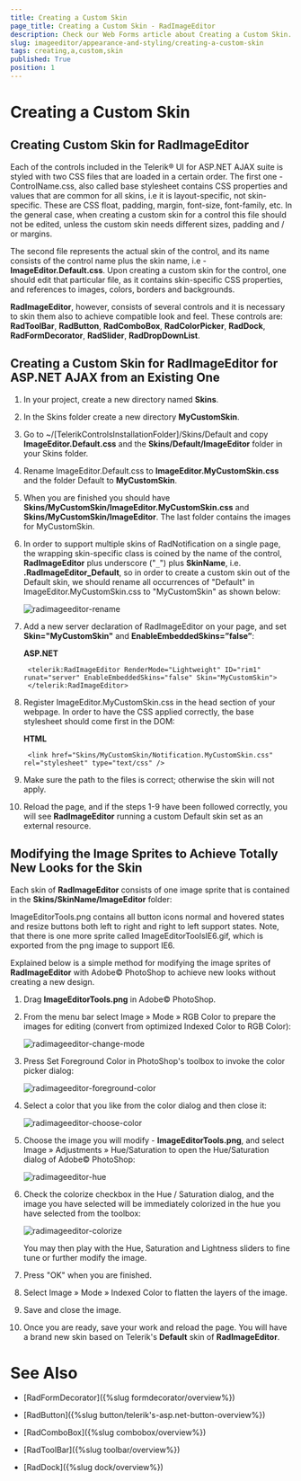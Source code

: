 ```yaml
---
title: Creating a Custom Skin
page_title: Creating a Custom Skin - RadImageEditor
description: Check our Web Forms article about Creating a Custom Skin.
slug: imageeditor/appearance-and-styling/creating-a-custom-skin
tags: creating,a,custom,skin
published: True
position: 1
---
```


# Creating a Custom Skin



## Creating Custom Skin for RadImageEditor

Each of the controls included in the Telerik® UI for ASP.NET AJAX suite is styled with two CSS files that are loaded in a certain order. The first one - ControlName.css, also called base stylesheet contains CSS properties and values that are common for all skins, i.e it is layout-specific, not skin-specific. These are CSS float, padding, margin, font-size, font-family, etc. In the general case, when creating a custom skin for a control this file should not be edited, unless the custom skin needs different sizes, padding and / or margins.

The second file represents the actual skin of the control, and its name consists of the control name plus the skin name, i.e - **ImageEditor.Default.css**. Upon creating a custom skin for the control, one should edit that particular file, as it contains skin-specific CSS properties, and references to images, colors, borders and backgrounds.

**RadImageEditor**, however, consists of several controls and it is necessary to skin them also to achieve compatible look and feel. These controls are: **RadToolBar**, **RadButton**, **RadComboBox**, **RadColorPicker**, **RadDock**, **RadFormDecorator**, **RadSlider**, **RadDropDownList**.

## Creating a Custom Skin for RadImageEditor for ASP.NET AJAX from an Existing One

1. In your project, create a new directory named **Skins**.

1. In the Skins folder create a new directory **MyCustomSkin**.

1. Go to ~/[TelerikControlsInstallationFolder]/Skins/Default and copy **ImageEditor.Default.css** and the **Skins/Default/ImageEditor** folder in your Skins folder.

1. Rename ImageEditor.Default.css to **ImageEditor.MyCustomSkin.css** and the folder Default to **MyCustomSkin**.

1. When you are finished you should have **Skins/MyCustomSkin/ImageEditor.MyCustomSkin.css** and **Skins/MyCustomSkin/ImageEditor**. The last folder contains the images for MyCustomSkin.

1. In order to support multiple skins of RadNotification on a single page, the wrapping skin-specific class is coined by the name of the control, **RadImageEditor** plus underscore ("`_`") plus **SkinName**, i.e. **.RadImageEditor_Default**, so in order to create a custom skin out of the Default skin, we should rename all occurrences of "Default" in ImageEditor.MyCustomSkin.css to "MyCustomSkin" as shown below:
	
	![radimageeditor-rename](images/radimageeditor-rename.png)

1. Add a new server declaration of RadImageEditor on your page, and set **Skin="MyCustomSkin"** and **EnableEmbeddedSkins=”false”**:

	__ASP.NET__

		<telerik:RadImageEditor RenderMode="Lightweight" ID="rim1" runat="server" EnableEmbeddedSkins="false" Skin="MyCustomSkin">
		</telerik:RadImageEditor>



1. Register ImageEditor.MyCustomSkin.css in the head section of your webpage. In order to have the CSS applied correctly, the base stylesheet should come first in the DOM:

	__HTML__

		<link href="Skins/MyCustomSkin/Notification.MyCustomSkin.css" rel="stylesheet" type="text/css" />


1. Make sure the path to the files is correct; otherwise the skin will not apply.

1. Reload the page, and if the steps 1-9 have been followed correctly, you will see **RadImageEditor** running a custom Default skin set as an external resource.

## Modifying the Image Sprites to Achieve Totally New Looks for the Skin

Each skin of **RadImageEditor** consists of one image sprite that is contained in the **Skins/SkinName/ImageEditor** folder:

ImageEditorTools.png contains all button icons normal and hovered states and resize buttons both left to right and right to left support states. Note, that there is one more sprite called ImageEditorToolsIE6.gif, which is exported from the png image to support IE6.

Explained below is a simple method for modifying the image sprites of **RadImageEditor** with Adobe© PhotoShop to achieve new looks without creating a new design.

1. Drag **ImageEditorTools.png** in Adobe© PhotoShop.

1. From the menu bar select Image » Mode » RGB Color to prepare the images for editing (convert from optimized Indexed Color to RGB Color):

	![radimageeditor-change-mode](images/radimageeditor-change-mode.png)

1. Press Set Foreground Color in PhotoShop's toolbox to invoke the color picker dialog:

	![radimageeditor-foreground-color](images/radimageeditor-foreground-color.png)

1. Select a color that you like from the color dialog and then close it:

	![radimageeditor-choose-color](images/radimageeditor-choose-color.png)

1. Choose the image you will modify - **ImageEditorTools.png**, and select Image » Adjustments » Hue/Saturation to open the Hue/Saturation dialog of Adobe© PhotoShop:

	![radimageeditor-hue](images/radimageeditor-hue.png)

1. Check the colorize checkbox in the Hue / Saturation dialog, and the image you have selected will be immediately colorized in the hue you have selected from the toolbox:

	![radimageeditor-colorize](images/radimageeditor-colorize.png)

	You may then play with the Hue, Saturation and Lightness sliders to fine tune or further modify the image.

1. Press "OK" when you are finished.

1. Select Image » Mode » Indexed Color to flatten the layers of the image.

1. Save and close the image.

1. Once you are ready, save your work and reload the page. You will have a brand new skin based on Telerik's **Default** skin of **RadImageEditor**.

# See Also
* [RadFormDecorator]({%slug formdecorator/overview%})

* [RadButton]({%slug button/telerik's-asp.net-button-overview%})

* [RadComboBox]({%slug combobox/overview%})
 
* [RadToolBar]({%slug toolbar/overview%})
 
* [RadDock]({%slug dock/overview%})
